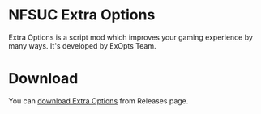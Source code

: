 # NFSUC Extra Options
Extra Options is a script mod which improves your gaming experience by many ways. It's developed by ExOpts Team.  

# Download
You can [download Extra Options](https://github.com/ExOptsTeam/NFSUCExOpts/releases) from Releases page.  
